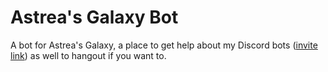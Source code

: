 # Astrea's Galaxy Bot

A bot for Astrea's Galaxy, a place to get help about my Discord bots ([invite link](https://discord.gg/NSdetwGjpK)) as well to hangout if you want to.
